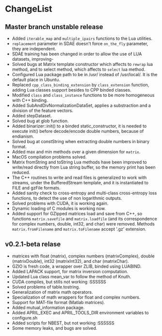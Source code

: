 ChangeList
==========

Master branch unstable release
------------------------------

- Added `iterable_map` and `multiple_ipairs` functions to the Lua utilities.
- `replacement` parameter in SDAE doesn't force `on_the_fly` parameter, they are
  independent.
- SDAE training has been changed in order to allow the use of LUA datasets,
  improving-
- Solved bugs at Matrix template constructor which affects to `rewrap` lua
  method, and to select method, which affects to `select` lua method.
- Configured Lua package path to be in /usr/ instead of /usr/local/. It is
  the default place in Ubuntu.
- Replaced `cpp_class_binding_extension` by `class_extension` function,
  adding Lua classes support besides to CPP binded classes.
- Modified `class` and `class_instance` functions to be more homogeneous
  with C++ binding.
- Added SubAndDivNormalizationDataSet, applies a substraction and a division of
  the feature vectors.
- Added stepDataset.
- Solved bug at glob function.
- Added binarizer::init() to a binded static_constructor, it is needed to
  execute init() before decode/encode double numbers, because of endianism.
- Solved bug at constString when extracting double numbers in binary format.
- Added max and min methods over a given dimension for `matrix`.
- MacOS compilation problems solved.
- Matrix fromString and toString Lua methods have been improved to write/read
  directly from Lua string buffer, so the memory print has been reduced.
- The C++ routines to write and read files is generalized to work with streams,
  under the BufferedStream template, and it is instantiated to FILE and gzFile
  formats.
- Added sanity check to cross-entropy and multi-class cross-entropy loss
  functions, to detect the use of non logarithmic outputs.
- Solved problems with CUDA, it is working again.
- Dynamic loading of C modules is working now.
- Added support for GZipped matrices load and save from C++, so functions
  `matrix.savefile` and `matrix.loadfile` (and its correspondence for complex
  numbers, double, int32, and char) were removed. Methods `matrix.fromFilename`
  and `matrix.toFilename` accept '.gz' extension.

v0.2.1-beta relase
------------------

- matrices with float (matrix), complex numbers (matrixComplex), double
  (matrixDouble), int32 (matrixInt32), and char (matrixChar).
- GZIO is fresh code, a wrapper over ZLIB, binded using LUABIND.
- Added LAPACK support, for matrix inversion computation.
- Updated Lua class mean_var to follow the method of Knuth.
- CUDA compiles, but stills not working :SSSSSS
- Solved problems of table.tostring.
- Generalization of matrix math operators.
- Specialization of math wrappers for float and complex numbers.
- Support for MAT-file format (Matlab matrices).
- Added mutual_information package.
- Added APRIL_EXEC and APRIL_TOOLS_DIR environment variables to configure.sh
- Added scripts for NBEST, but not working :SSSSSS
- Some memory leaks, and bugs are solved.
